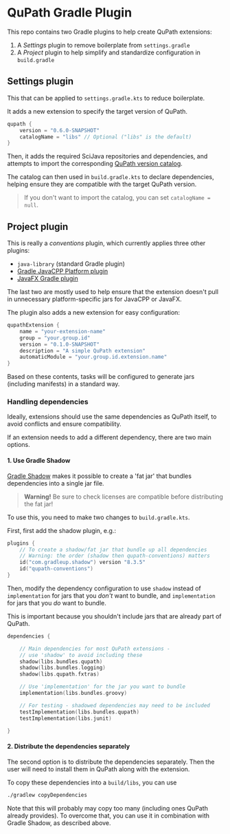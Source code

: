 # QuPath Gradle Plugin

This repo contains two Gradle plugins to help create QuPath extensions:
1. A *Settings* plugin to remove boilerplate from `settings.gradle`
2. A *Project* plugin to help simplify and standardize configuration in `build.gradle`

## Settings plugin
This that can be applied to `settings.gradle.kts` to reduce boilerplate.

It adds a new extension to specify the target version of QuPath.

```kotlin
qupath {
    version = "0.6.0-SNAPSHOT"
    catalogName = "libs" // Optional ("libs" is the default)
}
```

Then, it adds the required SciJava repositories and dependencies, and attempts to import the corresponding 
[QuPath version catalog](https://docs.gradle.org/current/userguide/version_catalogs.html).

The catalog can then used in `build.gradle.kts` to declare dependencies, helping ensure they are compatible with the target
QuPath version.

> If you don't want to import the catalog, you can set `catalogName = null`.


## Project plugin
This is really a *conventions* plugin, which currently applies three other plugins:
* `java-library` (standard Gradle plugin)
* [Gradle JavaCPP Platform plugin](https://github.com/bytedeco/gradle-javacpp)
* [JavaFX Gradle plugin](https://github.com/openjfx/javafx-gradle-plugin)

The last two are mostly used to help ensure that the extension doesn't pull in unnecessary platform-specific 
jars for JavaCPP or JavaFX.

The plugin also adds a new extension for easy configuration:

```kotlin
qupathExtension {
    name = "your-extension-name"
    group = "your.group.id"
    version = "0.1.0-SNAPSHOT"
    description = "A simple QuPath extension"
    automaticModule = "your.group.id.extension.name"
}
```

Based on these contents, tasks will be configured to generate jars (including manifests) in a standard way.

### Handling dependencies

Ideally, extensions should use the same dependencies as QuPath itself, to avoid conflicts and ensure compatibility.

If an extension needs to add a different dependency, there are two main options.

#### 1. Use Gradle Shadow
[Gradle Shadow](https://github.com/GradleUp/shadow) makes it possible to create a 'fat jar' that bundles dependencies
into a single jar file.

> **Warning!** Be sure to check licenses are compatible before distributing the fat jar!

To use this, you need to make two changes to `build.gradle.kts`.

First, first add the shadow plugin, e.g.:

```kotlin
plugins {
    // To create a shadow/fat jar that bundle up all dependencies
    // Warning: the order (shadow then qupath-conventions) matters
    id("com.gradleup.shadow") version "8.3.5"
    id("qupath-conventions")
}
```

Then, modify the dependency configuration to use `shadow` instead of `implementation` for jars that you 
*don't* want to bundle, and `implementation` for jars that you *do* want to bundle.

This is important because you shouldn't include jars that are already part of QuPath.

```kotlin
dependencies {

    // Main dependencies for most QuPath extensions - 
    // use 'shadow' to avoid including these
    shadow(libs.bundles.qupath)
    shadow(libs.bundles.logging)
    shadow(libs.qupath.fxtras)

    // Use 'implementation' for the jar you want to bundle
    implementation(libs.bundles.groovy)

    // For testing - shadowed dependencies may need to be included
    testImplementation(libs.bundles.qupath)
    testImplementation(libs.junit)

}
```

#### 2. Distribute the dependencies separately
The second option is to distribute the dependencies separately.
Then the user will need to install them in QuPath along with the extension.

To copy these dependencies into a `build/libs`, you can use
```bash
./gradlew copyDependencies
```

Note that this will probably may copy too many (including ones QuPath already provides).
To overcome that, you can use it in combination with Gradle Shadow, as described above.
